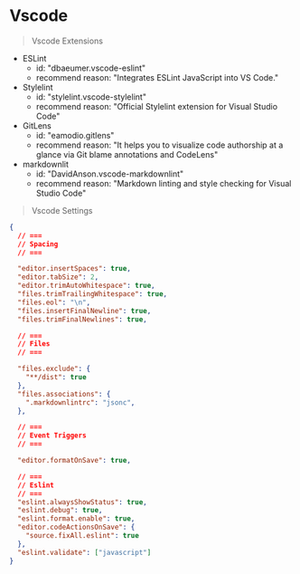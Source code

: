 # Vscode

> Vscode Extensions

- ESLint
  - id: "dbaeumer.vscode-eslint"
  - recommend reason: "Integrates ESLint JavaScript into VS Code."
- Stylelint
  - id: "stylelint.vscode-stylelint"
  - recommend reason: "Official Stylelint extension for Visual Studio Code"
- GitLens
  - id: "eamodio.gitlens"
  - recommend reason: "It helps you to visualize code authorship at a glance via Git blame annotations and CodeLens"
- markdownlit
  - id: "DavidAnson.vscode-markdownlint"
  - recommend reason: "Markdown linting and style checking for Visual Studio Code"

> Vscode Settings

```json
{
  // ===
  // Spacing
  // ===

  "editor.insertSpaces": true,
  "editor.tabSize": 2,
  "editor.trimAutoWhitespace": true,
  "files.trimTrailingWhitespace": true,
  "files.eol": "\n",
  "files.insertFinalNewline": true,
  "files.trimFinalNewlines": true,

  // ===
  // Files
  // ===

  "files.exclude": {
    "**/dist": true
  },
  "files.associations": {
    ".markdownlintrc": "jsonc",
  },

  // ===
  // Event Triggers
  // ===

  "editor.formatOnSave": true,

  // ===
  // Eslint
  // ===
  "eslint.alwaysShowStatus": true,
  "eslint.debug": true,
  "eslint.format.enable": true,
  "editor.codeActionsOnSave": {
    "source.fixAll.eslint": true
  },
  "eslint.validate": ["javascript"]
}
```
